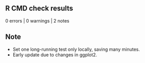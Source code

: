 ## R CMD check results

0 errors | 0 warnings | 2 notes

## Note

- Set one long-running test only locally, saving many minutes.
- Early update due to changes in ggplot2.
